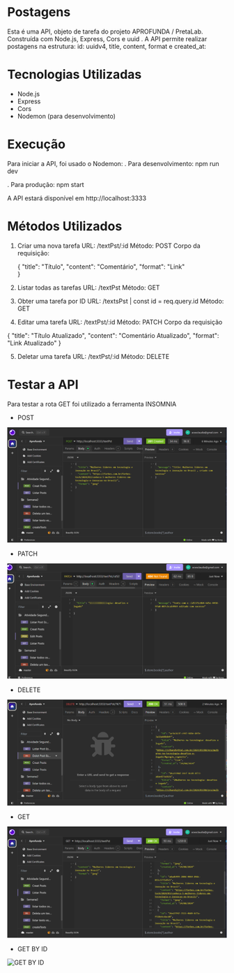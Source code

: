 # Postagens

Esta é uma API, objeto de tarefa do projeto APROFUNDA / PretaLab. Construída com Node.js, Express, Cors e uuid . 
A API permite realizar postagens na estrutura:  id: uuidv4, title, content, format e created_at:

# Tecnologias Utilizadas
- Node.js
- Express
- Cors
- Nodemon (para desenvolvimento)

# Execução
Para iniciar a API, foi usado o Nodemon:
.  Para desenvolvimento: 
   npm run dev

.  Para produção:
   npm start

A API estará disponível em http://localhost:3333

# Métodos Utilizados
1. Criar uma nova tarefa
URL: /textPst/:id
Método: POST
Corpo da requisição:

    {
	"title": "Título",
    "content": "Comentário",
    "format": "Link"	
    }

2. Listar todas as tarefas
URL: /textPst
Método: GET

3. Obter uma tarefa por ID
URL: /textsPst | const id = req.query.id
Método: GET

4. Editar uma tarefa
URL: /textPst/:id
Método: PATCH
Corpo da requisição

{
	"title": "Título Atualizado",
    "content": "Comentário Atualizado",
    "format": "Link Atualizado"	
}

5. Deletar uma tarefa
URL: /textPst/:id
Método: DELETE

# Testar a API
Para testar a rota GET foi utilizado a ferramenta INSOMNIA

- POST

![POST](prints/POST.png)

- PATCH

![PATCH](prints/PATCH.png)

- DELETE

![DELETE](prints/DELETE.png)

- GET

![GET](prints/GET.png)

- GET BY ID

![GET BY ID](prints/GET-Texto%20Específico.png)





